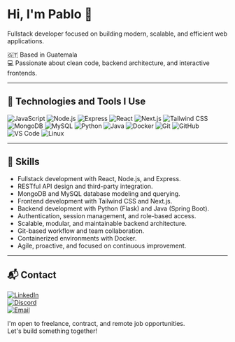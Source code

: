# Hi, I'm Pablo 👋

Fullstack developer focused on building modern, scalable, and efficient web applications.

🇬🇹 Based in Guatemala  
💻 Passionate about clean code, backend architecture, and interactive frontends.

---

## 🚀 Technologies and Tools I Use

![JavaScript](https://img.shields.io/badge/-JavaScript-F7DF1E?style=flat&logo=javascript&logoColor=black)
![Node.js](https://img.shields.io/badge/-Node.js-339933?style=flat&logo=node.js&logoColor=white)
![Express](https://img.shields.io/badge/-Express-000000?style=flat&logo=express&logoColor=white)
![React](https://img.shields.io/badge/-React-61DAFB?style=flat&logo=react&logoColor=black)
![Next.js](https://img.shields.io/badge/-Next.js-000000?style=flat&logo=next.js&logoColor=white)
![Tailwind CSS](https://img.shields.io/badge/-TailwindCSS-38B2AC?style=flat&logo=tailwind-css&logoColor=white)
![MongoDB](https://img.shields.io/badge/-MongoDB-47A248?style=flat&logo=mongodb&logoColor=white)
![MySQL](https://img.shields.io/badge/-MySQL-4479A1?style=flat&logo=mysql&logoColor=white)
![Python](https://img.shields.io/badge/-Python-3776AB?style=flat&logo=python&logoColor=white)
![Java](https://img.shields.io/badge/-Java-007396?style=flat&logo=java&logoColor=white)
![Docker](https://img.shields.io/badge/-Docker-2496ED?style=flat&logo=docker&logoColor=white)
![Git](https://img.shields.io/badge/-Git-F05032?style=flat&logo=git&logoColor=white)
![GitHub](https://img.shields.io/badge/-GitHub-181717?style=flat&logo=github&logoColor=white)
![VS Code](https://img.shields.io/badge/-VS%20Code-007ACC?style=flat&logo=visual-studio-code&logoColor=white)
![Linux](https://img.shields.io/badge/-Linux-FCC624?style=flat&logo=linux&logoColor=black)

---

## 🧠 Skills

- Fullstack development with React, Node.js, and Express.  
- RESTful API design and third-party integration.  
- MongoDB and MySQL database modeling and querying.  
- Frontend development with Tailwind CSS and Next.js.  
- Backend development with Python (Flask) and Java (Spring Boot).  
- Authentication, session management, and role-based access.  
- Scalable, modular, and maintainable backend architecture.  
- Git-based workflow and team collaboration.  
- Containerized environments with Docker.  
- Agile, proactive, and focused on continuous improvement.

---

## 📬 Contact

[![LinkedIn](https://img.shields.io/badge/LinkedIn-pablemus-0A66C2?style=flat&logo=linkedin&logoColor=white)](https://www.linkedin.com/in/pablemus)  
[![Discord](https://img.shields.io/badge/Discord-616unholy-5865F2?style=flat&logo=discord&logoColor=white)](https://discord.gg/616unholy)  
[![Email](https://img.shields.io/badge/Email-pablemus@proton.me-D14836?style=flat&logo=gmail&logoColor=white)](mailto:pablemus@proton.me)

I'm open to freelance, contract, and remote job opportunities.  
Let's build something together!
